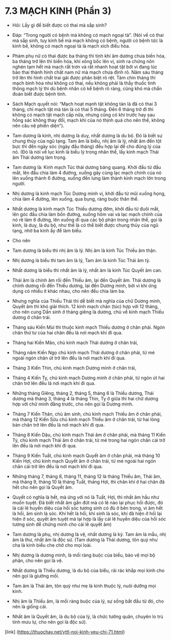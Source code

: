 # 7.3 MẠCH KINH (Phần 3)

-   Hỏi: Lấy gì để biết được có thai mà sắp sinh?

-   Đáp: “Trong người có bệnh mà không có mạch ngoại tà”. (Nói về có thai mà sắp sinh, tuy kinh bế mà mạch không có bệnh, người có bệnh tức là kinh bế, không có mạch ngoại tà là mạch xích điều hòa.

-   Phàm phụ nữ có thai được ba tháng thì tinh khí âm dương chưa biến hóa, ba tháng trở lên thì biến hóa, khí xông bốc lên vị, sinh ra chứng nôn nghén tạm hết mà mạch rất trơn và rất nhanh hoạt tật bởi vì đang lúc bào thai thành hình chất nam nữ mà mạch chưa định rõ. Năm sáu tháng trở lên thì hình chất trai gái được phân biệt rõ rệt. Tám chín tháng thì mạch bình hòa như không có thai, nếu không phải là thầy thuốc tinh thông mạch lý thì dù bệnh nhân có kể bệnh rõ ràng, cũng khó mà chẩn đoán biết được bệnh tình.

-   Sách Mạch quyết nói: “Mạch hoạt mạnh tật không tán là đã có thai 3 tháng, chỉ mạch tật mà tán là có thai 5 tháng. Đến 6 tháng trở đi thì không có mạch tật mạch cấp nữa, nhưng cũng có khi trước hay sau hồng sác không thay đổi, mạch khí của nó thịnh quá cho nên thế, không nên câu nệ phiến diện”).

-   Tam dương là kinh, nhị dương là duy, nhất dương là du bộ. Đó là biết sự chung thủy của ngũ tạng. Tam âm là biểu, nhị âm là lý, nhất âm đến tột bực thì đến ngày sóc (ngày đầu tháng) đều hợp lại để cho đúng lý của nó. (Đó là nói về lục kinh là biểu lý trong nhân thể, lấy kinh mạch Thái âm Thái dương làm trọng.

-   Tam dương là: Kinh mạch Túc thái dương bàng quang. Khởi đầu từ đầu mắt, lên đầu chia làm 4 đường, xuống gáy cùng lạc mạch chính của nó lên xuống thành 6 đường, xuống đến lưng làm thành kinh mạch lớn trong người.

-   Nhị dương là kinh mạch Túc Dương minh vị, khởi đầu từ mũi xuống họng, chia làm 4 đường, lên xuống, qua bụng, ràng buộc thân thể.

-   Nhất dương là kinh mạch Túc Thiếu dương đởm, khởi đầu từ đuôi mắt, lên góc đầu chia làm bốn đường, xuống hõm vai và lạc mạch chính của nó rẽ làm 6 đường, lên xuống đi qua các bộ phận trong nhân thể, gọi là kinh, là duy, là du bộ, như thế là có thể biết được chung thủy của ngũ tạng, nhờ ba kinh ấy để làm biểu.

-   Cho nên

-   Tam dương là biểu thì nhị âm là lý. Nhị âm là kinh Túc Thiếu âm thận.

-   Nhị dương là biểu thì tam âm là lý, Tam âm là kinh Túc Thái âm tỳ.

-   Nhất dương là biểu thì nhất âm là lý, nhất âm là kinh Túc Quyết âm can.

-   Thái âm là chính âm rồi đến Thiếu âm, lại đến Quyết âm. Thái dương là chính dương rồi đến Thiếu dương, lại đến Dương minh, bởi vì khi ứng dụng có nhiều ít khác nhau, cho nên đều chia làm ba.

-   Nhưng nghĩa của Thiếu Thái thì dễ biết mà nghĩa của chữ Dương minh, Quyết âm thì khó giải thích. 12 kinh mạch chân (túc) hợp với 12 tháng, cho nên cung Dần sinh ở tháng giêng là dương, chủ về kinh mạch Thiếu dương ở chân trái.

-   Tháng sáu Kiến Mùi thì thuộc kinh mạch Thiếu dương ở chân phải. Ngón chân thứ tư của hai chân đều là nơi mạch khí đi qua.

-   Tháng hai Kiến Mão, chủ kinh mạch Thái dương ở chân trái,

-   Tháng năm Kiến Ngọ chủ kinh mạch Thái dương ở chân phải, từ mé ngoài ngón chân út trở lên đều là nơi mạch khí đi qua.

-   Tháng 3 Kiến Thìn, chủ kinh mạch Dương minh ở chân trái,

-   Tháng 4 Kiến Tỵ, chủ kinh mạch Dương minh ở chân phải, từ ngón út hai chân trở lên đều là nơi mạch khí đi qua.

-   Những tháng Giêng, tháng 2, tháng 5, tháng 6 là Thiếu dương, Thái dương mà tháng 3, tháng 4 là tháng Thìn, Tỵ ở giữa thì hai chữ dương hợp với chữ minh đằng trước, cho nên gọi là Dương minh.

-   Tháng 7 Kiến Thân, chủ âm sinh, chủ kinh mạch Thiếu âm ở chân phải, mà tháng 12 Kiến Sửu chủ kinh mạch Thiếu âm ở chân trái, từ hai lòng bàn chân trở lên đều là nơi mạch khí đi qua.

-   Tháng 8 Kiến Dậu, chủ kinh mạch Thái âm ở chân phải, mà tháng 11 Kiến Tý, chủ kinh mạch Thái âm ở chân trái, từ mé trong hai ngón chân cái trở lên đều là nơi mạch khí đi qua.

-   Tháng 9 Kiến Tuất, chủ kinh mạch Quyết âm ở chân phải, mà tháng 10 Kiến Hợi, chủ kinh mạch Quyết âm ở chân trái, từ mé ngoài hai ngón chân cái trở lên đều là nơi mạch khí đi qua.

-   Những tháng 7, tháng 8, tháng 11, tháng 12 là tháng Thiếu âm, Thái âm, mà tháng 9, tháng 10 là tháng Tuất, tháng Hợi, thì chân khí ở hai chân đã hết cho nên gọi là Quyết âm.

-   Quyết có nghĩa là hết, mà ứng với nó là Tuất, Hợi, thì nhất âm hầu như muốn tuyệt. Đã biết nhất âm gần đứt mà có lẽ nào lại phục hồi được, đó là cái lẽ huyền diệu của hối sóc tương sinh có đủ ở bên trong, vì âm hết là hối, âm sinh là sóc. Khí hết là hối, khí sinh là sóc, khí đã hiện ở hối lại hiện ở sóc, quyết âm tuyệt mà lại hợp là lấy cái lẽ huyền diệu của hối sóc tương sinh để chứng minh cho cái lẽ quyết âm)

-   Tam dương là phụ, nhị dương là vệ, nhất dương là kỷ. Tam âm là mẫu, nhị âm là thư, nhất âm là độc sứ. (Tam dương là Thái dương, tôn quý như cha là kinh biểu che chở cho mọi loài.

-   Nhị dương là dương minh, là mối ràng buộc của biểu, bảo vệ mọi bộ phận, cho nên gọi là vệ.

-   Nhất dương là Thiếu dương, là du bộ của biểu, rải rác khắp mọi kinh cho nên gọi là giường mối.

-   Tam âm là Thái âm, tôn quý như mẹ là kinh thuộc lý, nuôi dưỡng mọi kinh.

-   Nhị âm là Thiếu âm, là mối ràng buộc của lý, sự sống bắt đầu từ đó, cho nên là giống cái.

-   Nhất âm là Quyết âm, là du bộ của lý, là chức tướng quân, chuyên lo trù tính mưu lự, cho nên gọi là độc sứ).

[link] (https://thuochay.net/yttl-noi-kinh-yeu-chi-71.html)